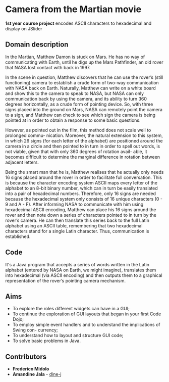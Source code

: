 # Camera from the Martian movie

**1st year course project** encodes ASCII characters to hexadecimal and display on JSlider

## Domain description

In the Martian, Matthew Damon is stuck on Mars. He has no way of communicating with Earth, until
he digs up the Mars Pathfinder, an old rover that NASA lost contact with back in 1997.

In the scene in question, Matthew discovers that he can use the rover’s (still functioning)
camera to establish a crude form of two-way communication with NASA back on Earth.
Naturally, Matthew can write on a white board and show this to the camera to speak to
NASA, but NASA can only communication back by using the camera, and its ability to
turn 360 degrees horizontally, as a crude form of pointing device. So, with three signs
placed into the ground on Mars, NASA can remotely point the camera to a
sign, and Matthew can check to see which sign the camera is being pointed at in order to
obtain a response to some basic questions.

However, as pointed out in the film, this method does not scale well to prolonged commu-
nication. Moreover, the natural extension to this system, in which 26 signs (for each letter
of the alphabet) are positioned around the camera in a circle and then pointed to in turn
in order to spell out words, is not viable, given that with only 360 degrees of rotation avail-
able, it becomes difficult to determine the marginal difference in rotation between adjacent
letters.

Being the smart man that he is, Matthew realises that he actually only needs 16 signs
placed around the rover in order to facilitate full conversation. This is because the character
encoding system ASCII maps every letter of the alphabet to an 8-bit binary number, which
can in turn be easily translated into a pair of hexadecimal
numbers. Therefore, only 16 signs are needed because the hexadecimal system only consists
of 16 unique characters (0 - 9 and A - F). After informing NASA to communicate with
him using hexadecimal ASCII encoding, Matthew can place his 16 signs around the rover
and then note down a series of characters pointed to in turn by the rover’s camera. He can
then translate this series back to the full Latin alphabet using an ASCII table, remembering
that two hexadecimal characters stand for a single Latin character. Thus, communication
is established.

## Code

It's a Java program that accepts a series of words written in 
the Latin alphabet (entered by NASA on Earth, we might imagine), translates them into
hexadecimal (via ASCII encoding) and then outputs them to a graphical representation of
the rover’s pointing camera mechanism.

## Aims

* To explore the roles different widgets can have in a GUI;
* To continue the exploration of GUI layouts that began in your first Code Dojo;
* To employ simple event handlers and to understand the implications of Swing con-
currency;
* To understand how to layout and structure GUI code;
* To solve basic problems in Java.

## Contributors

* **Frederico Midolo**
* **Amandine Jala** - [dine-j](https://github.com/dine-j)
